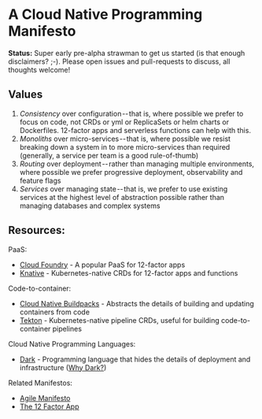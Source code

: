 # A Cloud Native Programming Manifesto

**Status:** Super early pre-alpha strawman to get us started (is that enough disclaimers? ;-). Please open issues and pull-requests to discuss, all thoughts welcome!

## Values

1. _Consistency_ over configuration -- that is, where possible we prefer to focus on code, not CRDs or yml or ReplicaSets or helm charts or Dockerfiles. 12-factor apps and serverless functions can help with this.
1. _Monoliths_ over micro-services -- that is, where possible we resist breaking down a system in to more micro-services than required (generally, a service per team is a good rule-of-thumb)
1. _Routing_ over deployment -- rather than managing multiple environments, where possible we prefer progressive deployment, observability and feature flags
1. _Services_ over managing state -- that is, we prefer to use existing services at the highest level of abstraction possible rather than managing databases and complex systems

## Resources:

PaaS:

- [Cloud Foundry](https://cloudfoundry.org) - A popular PaaS for 12-factor apps
- [Knative](https://knative.dev) - Kubernetes-native CRDs for 12-factor apps and functions

Code-to-container:

- [Cloud Native Buildpacks](https://buildpacks.io) - Abstracts the details of building and updating containers from code
- [Tekton](http://tekton.dev) - Kubernetes-native pipeline CRDs, useful for building code-to-container pipelines

Cloud Native Programming Languages:

- [Dark](https://darklang.com) - Programming language that hides the details of deployment and infrastructure ([Why Dark?](https://darklang.com/whydark))

Related Manifestos:

- [Agile Manifesto](http://agilemanifesto.org)
- [The 12 Factor App](https://12factor.net)

